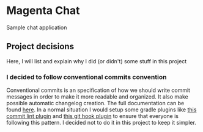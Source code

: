 # Magenta Chat
Sample chat application

## Project decisions
Here, I will list and explain why I did (or didn't) some stuff in this project

### I decided to follow conventional commits convention
Conventional commits is an specification of how we should write commit messages in order to make it more readable and organized. It also make possible automatic changelog creation. The full documentation can be found [here](https://www.conventionalcommits.org/en/v1.0.0/).
In a normal situation I would setup some gradle plugins like [this commit lint plugin](https://plugins.gradle.org/plugin/ru.netris.commitlint) and [this git hook plugin](https://plugins.gradle.org/plugin/com.star-zero.gradle.githook) to ensure that everyone is following this pattern. I decided not to do it in this project to keep it simpler.
